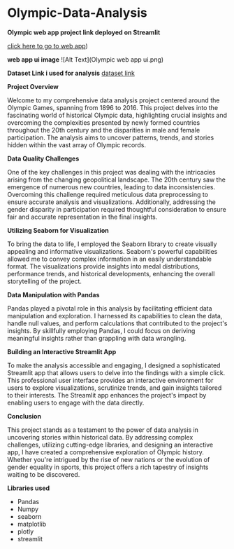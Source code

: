 # Olympic-Data-Analysis

**Olympic web app project link deployed on Streamlit**

[click here to go to web app](https://olympic-data-analysis-tg7gn7ukltrmvinbawutdi.streamlit.app/))

**web app ui image**
![Alt Text](Olympic web app ui.png)


**Dataset Link i used for analysis**
[dataset link](https://www.kaggle.com/datasets/heesoo37/120-years-of-olympic-history-athletes-and-results)


**Project Overview**

Welcome to my comprehensive data analysis project centered around the Olympic Games, spanning from 1896 to 2016. This project delves into the fascinating world of historical Olympic data, highlighting crucial insights and overcoming the complexities presented by newly formed countries throughout the 20th century and the disparities in male and female participation. The analysis aims to uncover patterns, trends, and stories hidden within the vast array of Olympic records.

**Data Quality Challenges**

One of the key challenges in this project was dealing with the intricacies arising from the changing geopolitical landscape. The 20th century saw the emergence of numerous new countries, leading to data inconsistencies. Overcoming this challenge required meticulous data preprocessing to ensure accurate analysis and visualizations. Additionally, addressing the gender disparity in participation required thoughtful consideration to ensure fair and accurate representation in the final insights.

**Utilizing Seaborn for Visualization**

To bring the data to life, I employed the Seaborn library to create visually appealing and informative visualizations. Seaborn's powerful capabilities allowed me to convey complex information in an easily understandable format. The visualizations provide insights into medal distributions, performance trends, and historical developments, enhancing the overall storytelling of the project.

**Data Manipulation with Pandas**

Pandas played a pivotal role in this analysis by facilitating efficient data manipulation and exploration. I harnessed its capabilities to clean the data, handle null values, and perform calculations that contributed to the project's insights. By skillfully employing Pandas, I could focus on deriving meaningful insights rather than grappling with data wrangling.

**Building an Interactive Streamlit App**

To make the analysis accessible and engaging, I designed a sophisticated Streamlit app that allows users to delve into the findings with a simple click. This professional user interface provides an interactive environment for users to explore visualizations, scrutinize trends, and gain insights tailored to their interests. The Streamlit app enhances the project's impact by enabling users to engage with the data directly.

**Conclusion**

This project stands as a testament to the power of data analysis in uncovering stories within historical data. By addressing complex challenges, utilizing cutting-edge libraries, and designing an interactive app, I have created a comprehensive exploration of Olympic history. Whether you're intrigued by the rise of new nations or the evolution of gender equality in sports, this project offers a rich tapestry of insights waiting to be discovered.

**Libraries used**
- Pandas
- Numpy
- seaborn
- matplotlib
- plotly
- streamlit
